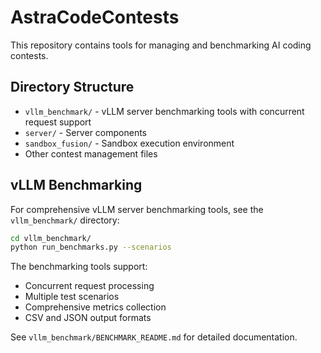 # AstraCodeContests

This repository contains tools for managing and benchmarking AI coding contests.

## Directory Structure

- `vllm_benchmark/` - vLLM server benchmarking tools with concurrent request support
- `server/` - Server components
- `sandbox_fusion/` - Sandbox execution environment
- Other contest management files

## vLLM Benchmarking

For comprehensive vLLM server benchmarking tools, see the `vllm_benchmark/` directory:

```bash
cd vllm_benchmark/
python run_benchmarks.py --scenarios
```

The benchmarking tools support:
- Concurrent request processing
- Multiple test scenarios
- Comprehensive metrics collection
- CSV and JSON output formats

See `vllm_benchmark/BENCHMARK_README.md` for detailed documentation. 
